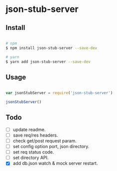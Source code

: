 # json-stub-server

## Install

```bash

# npm
$ npm install json-stub-server --save-dev

# yarn
$ yarn add json-stub-server --save-dev

```

## Usage

```js

var jsonStubServer = require('json-stub-server')

jsonStubServer()

```


## Todo
- [ ] update readme.
- [ ] save req/res headers.
- [ ] check get/post request param.
- [ ] set config option port, json directory.
- [ ] set req status code.
- [ ] set directory API.
- [x] add db.json watch & mock server restart.
